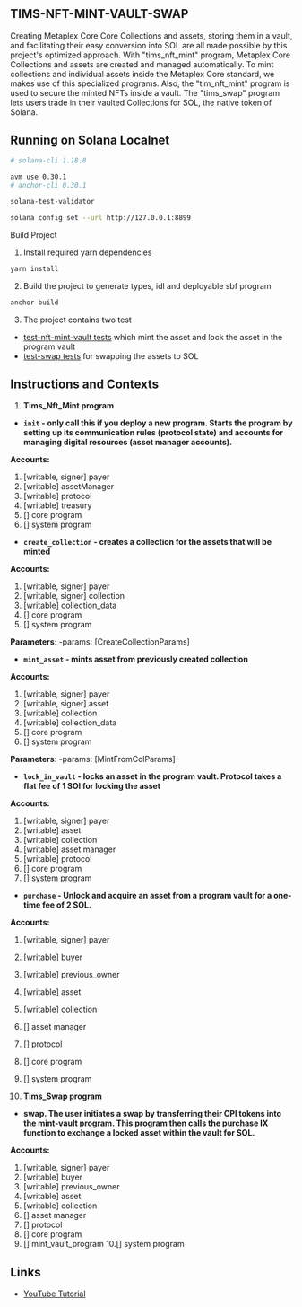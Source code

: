# 

## TIMS-NFT-MINT-VAULT-SWAP

Creating Metaplex Core Core Collections and assets, storing them in a vault, and facilitating their easy conversion into SOL are all made possible by this project's optimized approach.
With "tims_nft_mint" program, Metaplex Core Collections and assets are created and managed automatically.
To mint collections and individual assets inside the Metaplex Core standard, we makes use of this specialized programs. Also, the "tim_nft_mint" program is used to secure the minted NFTs inside a vault.
The "tims_swap" program  lets users trade in their vaulted Collections for SOL, the native token of Solana. 


## Running on Solana Localnet

```bash
# solana-cli 1.18.8

avm use 0.30.1
# anchor-cli 0.30.1
```

```bash
solana-test-validator

solana config set --url http://127.0.0.1:8899
```

Build Project

1. Install required yarn dependencies

```bash
yarn install
```

2. Build the project to generate types, idl and deployable sbf program

```bash
anchor build
```

3. The project contains two test

-  [test-nft-mint-vault tests](./tests/test-nft-mint-vault.ts) which mint the asset and lock the asset in the program vault
-  [test-swap tests](./tests/test-swap.ts) for swapping the assets to SOL



## Instructions and Contexts


1. **Tims_Nft_Mint program**

-   **`init` - **only call this if you deploy a new program**. Starts the program by setting up its communication rules (protocol state) and accounts for managing digital resources (asset manager accounts).**

**Accounts:**

1. [writable, signer] payer
2. [writable] assetManager
3. [writable] protocol
4. [writable] treasury
5. [] core program
6. [] system program


-   **`create_collection` - creates a collection for the assets that will be minted**

**Accounts:**

1. [writable, signer] payer
2. [writable, signer] collection
3. [writable] collection_data
4. [] core program
5. [] system program

**Parameters**:
-params: [CreateCollectionParams]

-   **`mint_asset` - mints asset from previously created collection**

**Accounts:**

1. [writable, signer] payer
2. [writable, signer] asset
3. [writable] collection
4. [writable] collection_data
5. [] core program
6. [] system program

**Parameters**:
-params: [MintFromColParams]

-   **`lock_in_vault` - locks an asset in the program vault. Protocol takes a flat fee of 1 SOl for locking the asset**

**Accounts:**

1. [writable, signer] payer
2. [writable] asset
3. [writable] collection
4. [writable] asset manager
5. [writable] protocol
6. [] core program
7. [] system program

-   **`purchase` - Unlock and acquire an asset from a program vault for a one-time fee of 2 SOL.**

**Accounts:**

1. [writable, signer] payer
2. [writable] buyer
3. [writable] previous_owner
4. [writable] asset
5. [writable] collection
6. [] asset manager
7. [] protocol
8. [] core program
9. [] system program


2. **Tims_Swap program**

-   **swap. The user initiates a swap by transferring their CPI tokens into the mint-vault program. This program then calls the purchase IX function to exchange a locked asset within the vault for SOL.**

**Accounts:**

1. [writable, signer] payer
2. [writable] buyer
3. [writable] previous_owner
4. [writable] asset
5. [writable] collection
6. [] asset manager
7. [] protocol
8. [] core program
9. [] mint_vault_program
10.[] system program


## Links

- [YouTube Tutorial](https://youtu.be/wl4GtInUaZ8)